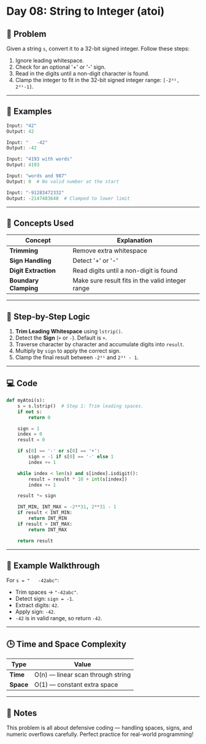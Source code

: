 # Day 08: String to Integer (atoi)

## 🧠 Problem

Given a string `s`, convert it to a 32-bit signed integer. Follow these steps:

1. Ignore leading whitespace.
2. Check for an optional '+' or '-' sign.
3. Read in the digits until a non-digit character is found.
4. Clamp the integer to fit in the 32-bit signed integer range: `[-2³¹, 2³¹-1]`.

---

## 🧪 Examples

```python
Input: "42"
Output: 42
```

```python
Input: "   -42"
Output: -42
```

```python
Input: "4193 with words"
Output: 4193
```

```python
Input: "words and 987"
Output: 0  # No valid number at the start
```

```python
Input: "-91283472332"
Output: -2147483648  # Clamped to lower limit
```

---

## 🧰 Concepts Used

| Concept            | Explanation                                      |
|---------------------|--------------------------------------------------|
| **Trimming**         | Remove extra whitespace                          |
| **Sign Handling**    | Detect '+' or '-'                                 |
| **Digit Extraction** | Read digits until a non-digit is found            |
| **Boundary Clamping**| Make sure result fits in the valid integer range  |

---

## 🧠 Step-by-Step Logic

1. **Trim Leading Whitespace** using `lstrip()`.
2. Detect the **Sign** (`+` or `-`). Default is `+`.
3. Traverse character by character and accumulate digits into `result`.
4. Multiply by `sign` to apply the correct sign.
5. Clamp the final result between `-2³¹` and `2³¹ - 1`.

---

## 💻 Code

```python
def myAtoi(s):
    s = s.lstrip()  # Step 1: Trim leading spaces.
    if not s:
        return 0

    sign = 1
    index = 0
    result = 0

    if s[0] == '-' or s[0] == '+':
        sign = -1 if s[0] == '-' else 1
        index += 1

    while index < len(s) and s[index].isdigit():
        result = result * 10 + int(s[index])
        index += 1

    result *= sign

    INT_MIN, INT_MAX = -2**31, 2**31 - 1
    if result < INT_MIN:
        return INT_MIN
    if result > INT_MAX:
        return INT_MAX

    return result
```

---

## 🔁 Example Walkthrough

For `s = "   -42abc"`:

- Trim spaces → `"-42abc"`.
- Detect sign: `sign = -1`.
- Extract digits: `42`.
- Apply sign: `-42`.
- `-42` is in valid range, so return `-42`.

---

## 🕒 Time and Space Complexity

| Type         | Value         |
|--------------|---------------|
| **Time**     | O(n) — linear scan through string |
| **Space**    | O(1) — constant extra space        |

---

## 📝 Notes

This problem is all about defensive coding — handling spaces, signs, and numeric overflows carefully. Perfect practice for real-world programming!